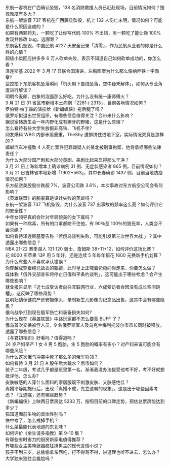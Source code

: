 东航一客机在广西确认坠毁，138 名消防救援人员已赶赴现场，目前情况如何？搜救难度有多大？  
东航一架波音 737 客机在广西藤县坠毁，机上 132 人伤亡未明，情况如何？可能是什么原因造成的？  
如果有两颗药丸，一颗吃了让你写代码 100% 不出错，另一颗吃了能让你 100% 发现并修改 bug，选哪颗？  
东航客机坠毁，中国民航 4227 天安全记录「清零」，作为民航从业者的你是什么样的心情？  
超级小桀回应拼多多 6 万人砍单失败，表示不知道自己如何砍单成功的，你怎么看？  
泽连斯基 2022 年 3 月 17 日联合国演讲，左胸图案为什么那么像纳粹铁十字勋章?  
监控拍下东航客机坠落瞬间「机头朝下直线坠落，空中疑未解体」，如何从专业角度进行解读？  
明明今麦郎、白象的泡面那么好吃，为什么没有统一康师傅火？  
3 月 21 日 31 省区市新增本土病例「2281＋2313」，目前各地情况如何？  
罗伯特·帕丁森的演技给《新蝙蝠侠》拖后腿了吗？  
俄罗斯拟退出世贸组织，有哪些信息值得关注？会带来什么影响？  
据说家猪放生会一年内野化成有獠牙的野猪，这是什么原理？  
怎么看待有些大学生放假非高铁、飞机不坐?  
网友爆料 WBG 内部矛盾重重，TheShy 遭排挤住进地下室，实际情况究竟是怎样的？  
邯郸汽车冲撞致 4 人死亡案件犯罪嫌疑人刘某北被刑事拘留，他将承担哪些法律责任？  
为什么大部分国产剧和大部分英剧、美剧比起来显得那么干净？  
3 月 21 日上海新增本土确诊病例 31 例、无症状感染者 865 例，目前情况如何？  
3 月 21 日吉林省本地新增「1902+563」，其中长春确诊 1437 例，目前当地防疫情况如何？  
东方航空美股股价跌超 7%，波音公司跌 3.6%，本次事故对东方航空公司会有何影响？  
《英雄联盟》的腕豪算是设计失败的英雄吗？  
东航一架波音 737 飞机坠毁，为什么波音 737 出事故的频率这么高？如何评价它的安全性？  
中年女领导真的会针对年轻貌美的女下属吗？  
如果有一种病毒，所有的口罩都防不住他，有 90％至 100％的致死率，人类会不会灭绝？  
如何看待泽连斯基警告称「若俄乌谈判失败，可能引发第三次世界大战 」？其中透露出哪些信息？  
NBA 21-22 赛季湖人 131:120 骑士，詹姆斯 38+11+12，如何评价这场比赛？  
花 8000 买苹果 13P 用 5 年好，还是连续 5 年每年都花 1600 元换新手机划算？  
为什么有些人不喜欢承认错误？  
你穿越成穿着纯元故衣的甄嬛，此时皇上正喊着菀菀向你走来，你要怎么做？  
媒体称「俄外交部宣布将停止日俄和平条约谈判」，这可能出于哪些考虑？会产生哪些影响？  
就业报告显示「近七成受访者向往互联网行业，六成受访者会因没有成长空间跳槽」，这反映了哪些趋势？  
昆明妇幼保健院产房安摄像头，录制新生儿影像为纪念品出售，这其中会有哪些隐患？  
俄乌战争打到现在俄军伤亡和装备损失如何?  
为什么现在《英雄联盟》中路玩家都不怎么要蓝 BUFF 了？  
俄乌首次交换被俘人员，9 名俄罗斯军人及乌克兰梅利托波尔市市长同时被释放，透露了哪些信息？  
《与君初相识》好看吗？值得追吗？  
24 岁产妇早产 1 女 4 男 5 胞胎，生 5 胞胎的概率有多小？对产妇来说可能会有哪些风险？  
为什么这次俄乌冲突中死了那么多的俄军将领？  
如何看待 3 月 21 日 A 股午后大跳水？后市如何？  
孩子二年级，考试几乎都是班里第一名，渐渐我没办法接受他考不好，考不好就想批评他，怎么办?  
皮肤敏感的人穿什么面料的家居服既不刺激皮肤、又肤感绝佳？  
离婚冷静期施行后，出现「离婚不成，先立遗嘱的现象」，这是出于哪些因素考虑？「立遗嘱」还有哪些趋势？  
《新蝙蝠侠》上映两日票房达 5233 万，按照目前的口碑走势，预估总票房能达到多少？  
猫知道面前生物的具体性别吗？  
快中考了，怎么戒掉手机？  
什么菜最能代表地道的东北味？  
如何评价《余生请多指教》第 9-10 集？  
有哪些省时省力的厨房新家电值得推荐？  
有哪些女主美艳妩媚疯狂撩男主的现代言情小说？  
孩子不到三岁，总偷偷拿东西吃，打不得骂不得，讲道理也听不进去，怎么办？  
大学独来独往会尴尬吗？  
